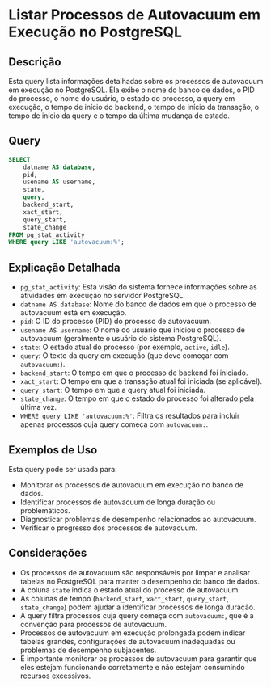 # Listar Processos de Autovacuum em Execução no PostgreSQL

## Descrição

Esta query lista informações detalhadas sobre os processos de autovacuum em execução no PostgreSQL. Ela exibe o nome do banco de dados, o PID do processo, o nome do usuário, o estado do processo, a query em execução, o tempo de início do backend, o tempo de início da transação, o tempo de início da query e o tempo da última mudança de estado.

## Query

```sql
SELECT
    datname AS database,
    pid,
    usename AS username,
    state,
    query,
    backend_start,
    xact_start,
    query_start,
    state_change
FROM pg_stat_activity
WHERE query LIKE 'autovacuum:%';
```

## Explicação Detalhada

* `pg_stat_activity`: Esta visão do sistema fornece informações sobre as atividades em execução no servidor PostgreSQL.
* `datname AS database`: Nome do banco de dados em que o processo de autovacuum está em execução.
* `pid`: O ID do processo (PID) do processo de autovacuum.
* `usename AS username`: O nome do usuário que iniciou o processo de autovacuum (geralmente o usuário do sistema PostgreSQL).
* `state`: O estado atual do processo (por exemplo, `active`, `idle`).
* `query`: O texto da query em execução (que deve começar com `autovacuum:`).
* `backend_start`: O tempo em que o processo de backend foi iniciado.
* `xact_start`: O tempo em que a transação atual foi iniciada (se aplicável).
* `query_start`: O tempo em que a query atual foi iniciada.
* `state_change`: O tempo em que o estado do processo foi alterado pela última vez.
* `WHERE query LIKE 'autovacuum:%'`: Filtra os resultados para incluir apenas processos cuja query começa com `autovacuum:`.

## Exemplos de Uso

Esta query pode ser usada para:

* Monitorar os processos de autovacuum em execução no banco de dados.
* Identificar processos de autovacuum de longa duração ou problemáticos.
* Diagnosticar problemas de desempenho relacionados ao autovacuum.
* Verificar o progresso dos processos de autovacuum.

## Considerações

* Os processos de autovacuum são responsáveis por limpar e analisar tabelas no PostgreSQL para manter o desempenho do banco de dados.
* A coluna `state` indica o estado atual do processo de autovacuum.
* As colunas de tempo (`backend_start`, `xact_start`, `query_start`, `state_change`) podem ajudar a identificar processos de longa duração.
* A query filtra processos cuja query começa com `autovacuum:`, que é a convenção para processos de autovacuum.
* Processos de autovacuum em execução prolongada podem indicar tabelas grandes, configurações de autovacuum inadequadas ou problemas de desempenho subjacentes.
* É importante monitorar os processos de autovacuum para garantir que eles estejam funcionando corretamente e não estejam consumindo recursos excessivos.
